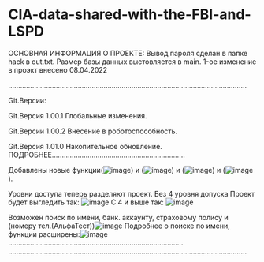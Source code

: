 # CIA-data-shared-with-the-FBI-and-LSPD
ОСНОВНАЯ ИНФОРМАЦИЯ О ПРОЕКТЕ:
Вывод пароля сделан в папке hack в out.txt. Размер базы данных выстовляется в main. 1-ое изменение в проэкт внесено 08.04.2022

........................................................................................................................

Git.Версии:

Git.Версия 1.00.1 Глобальные изменения.

Git.Версии 1.00.2 Внесение в роботоспособность.

Git.Версия 1.01.0 Накопительное обновление. ПОДРОБНЕЕ...................................................................

Добавлены новые функции(![image](https://user-images.githubusercontent.com/92109442/162547438-46c25f20-918a-404b-8fbc-c87b8327e38e.png))
и (![image](https://user-images.githubusercontent.com/92109442/162547459-b7aa6c39-4f68-47ca-90ee-3ec2a2082f44.png)) 
и (![image](https://user-images.githubusercontent.com/92109442/162547492-64602a16-f1b5-4064-b4f8-d2585c5af83a.png)) 
и (![image](https://user-images.githubusercontent.com/92109442/162547566-85f4b3da-89aa-4ca7-a0e5-e11ad9b39f86.png)).

Уровни доступа теперь разделяют проект. Без 4 уровня допуска Проект будет выгледить так: ![image](https://user-images.githubusercontent.com/92109442/162547614-aa53fa0e-e4e5-4c56-8ee2-e3f0fbe7f519.png)
C 4 и выше так: ![image](https://user-images.githubusercontent.com/92109442/162548136-f264a31b-b922-49d0-a540-d191fb137ce9.png)


Возможен поиск по имени, банк. аккаунту, страховому полису и (номеру тел.(АльфаТест))![image](https://user-images.githubusercontent.com/92109442/162547413-f74a3a28-9ee6-409a-8de1-96dbcff1413a.png)
Подробнее о поиске по имени, функции расширены:![image](https://user-images.githubusercontent.com/92109442/162547790-5abbda88-1c9f-4f82-a92e-7ff5176cfcef.png)........................................................................................
........................................................................................................................
